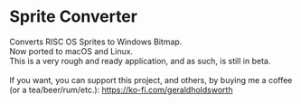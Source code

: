 # Sprite Converter
Converts RISC OS Sprites to Windows Bitmap.<br>
Now ported to macOS and Linux.<br>
This is a very rough and ready application, and as such, is still in beta.<br>
<br>
If you want, you can support this project, and others, by buying me a coffee (or a tea/beer/rum/etc.): https://ko-fi.com/geraldholdsworth<br>

